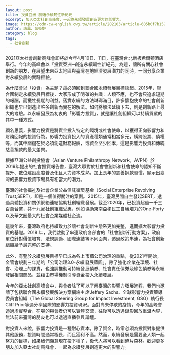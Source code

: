 ```yaml
---
layout: post
title: 投資亞洲-創造永續韌性新紀元
excerpt: 加入亞太社創高峰會，一起為永續發展創造更大的影響力。
image: https://cdn-cw-english.cwg.tw/article/202103/article-605b0f7b15223.jpg
author: 唐鳳、彭筱婷
category: blog
tags: 
  - 社會創新
---
```

2021亞太社會創新高峰會即將於今年4月10日、11日，在臺灣台北新板希爾頓酒店舉行。今年的高峰會以「投資亞洲─創造永續韌性新紀元」為題，讓所有關心社會創新的朋友，在展望未來亞太地區與臺灣在地經濟發展潛力的同時，一同分享企業對永續發展的實踐經驗。

為什麼會以「投資」為主題？這必須回到聯合國永續發展目標談起。2015年，聯合國制定永續發展目標後，大家形成了明確的共識：人類不應，也不會只追求短期的報酬，而犧牲長期的利益。落實永續的方法琳瑯滿目，許多懷抱使命的社會創新組織也早已創造出許多創新而實在的解法。如何將解法延續下去，則是創新路上最大的考驗。以永續發展為初衷的「影響力投資」，就是讓社創組織可以持續貢獻的其中一種方式。

顧名思義，影響力投資是將資金投入特定的環境或社會使命，以獲得正向影響力和財務回報的投資行為。影響力投資投入的資產種類通常相當多元，橫跨股票、債權等，而其中關鍵在於必須創造財務報酬，或資金至少回本，這是影響力投資和傳統慈善捐款的最大差異。

根據亞洲公益創投協會（Asian Venture Philanthropy Network，AVPN）於2019年提出的社會投資報告書，臺灣大眾對於社會會創新和社會使命的認知不斷提升、數位建設高度普及化且人力資本成熟，加上長年的慈善捐款習慣，顯示出臺灣的影響力投資市場具有相當大的潛力。

臺灣的社會福祉及社會企業公益信託循環基金（Social Enterprise Revolving Trust,SERT)，即是一個值得關注的案例。2015年，臺灣民間自主發起SERT，透過具體投資和關係網絡連結協助社創組織發展。截至2020年，已投資超過一千三百萬台幣，共十九家社創組織受惠，例如協助東南亞移民工自我培力的One-Forty以及華文圈最大的社會企業媒體社企流。

這幾年來，臺灣政府也持續致力於讓社會創新生態系更加完整，進而擴大影響力投資的基礎。2018 年，我們啟動了串連政府各部會的「社會創新行動方案」，政府單位針對價值培育、法規調適、國際連結等不同面向，透過政策串連，為社會創新組織給予最完整的支持。

此外，有鑒於永續發展目標早已成為各上市櫃公司治理的重點，從2021年開始，金管會規劃三年期的「公司治理3.0-永續發展藍圖」，除了強化企業在環境、社會、治理上的課責，也強調推動可持續發展債券、社會責任債券及綠色債券等永續發展相關商品，並藉由市場機制引導資金投入永續發展。

今年的亞太社創高峰會中，與會者除了可以了解臺灣的影響力發展進程，我們也邀請了包括聯合國永續發展解決方案網絡主席Jeffery Sachs、全球影響力投資策導委員會組織（The Global Steering Group for Impact Investment, GSG）執行長Cliff Prior等過分享國際的影響力投資現況。面對尚未停歇的疫情，今年的高峰會透過虛實整合，在場的與會者仍可以實體交流，往後可以透過錄影回放重溫內容，無法前來臺灣的朋友也可以透過直播參與論壇。

對投資人來說，影響力投資是一種耐心資本，除了資金，時常必須為投資對象提供其他服務，投資時間通常極長，而且獲利不高。然而，永續發展是需要全人類一起努力的目標，如果我們願意現在投下種子，後代人將可以看到整片森林。歡迎更多朋友加入亞太社創高峰會，一起為永續發展創造更大的影響力。

